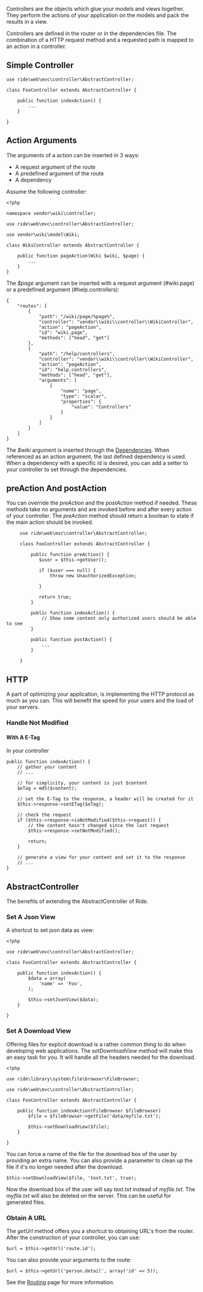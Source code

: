 Controllers are the objects which glue your models and views together.
They perform the actions of your application on the models and pack the results in a view.

Controllers are defined in the router or in the dependencies file.
The combination of a HTTP request method and a requested path is mapped to an action in a controller.

## Simple Controller

    use ride\web\mvc\controller\AbstractController;

    class FooController extends AbstractController {

        public function indexAction() {
            ...
        }

    }

## Action Arguments

The arguments of a action can be inserted in 3 ways:

* A request argument of the route
* A predefined argument of the route
* A dependency

Assume the following controller:

    <?php

    namespace vendor\wiki\controller;

    use ride\web\mvc\controller\AbstractController;

    use vendor\wiki\model\Wiki;

    class WikiController extends AbstractController {

        public function pageAction(Wiki $wiki, $page) {
            ...
        }
    }

The _$page_ argument can be inserted with a request argument (#wiki.page) or a predefined argument (#help.controllers):

    {
        "routes": [
            {
                "path": "/wiki/page/%page%",
                "controller": "vendor\\wiki\\controller\\WikiController",
                "action": "pageAction",
                "id": "wiki.page",
                "methods": ["head", "get"]
            },
            {
                "path": "/help/controllers",
                "controller": "vendor\\wiki\\controller\\WikiController",
                "action": "pageAction",
                "id": "help.controllers",
                "methods": ["head", "get"],
                "arguments": [
                    {
                        "name": "page",
                        "type": "scalar",
                        "properties": {
                            "value": "Controllers"
                        }
                    }
                ]
            }
        ]
    }

The _$wiki_ argument is inserted through the [Dependencies](/admin/documentation/manual/page/Core/Dependencies).
When referenced as an action argument, the last defined dependency is used.
When a dependency with a specific id is desired, you can add a setter to your controller to set through the dependencies.

## preAction And postAction

You can override the _preAction_ and the _postAction_ method if needed.
These methods take no arguments and are invoked before and after every action of your controller.
The _preAction_ method should return a boolean to state if the main action should be invoked.

         use ride\web\mvc\controller\AbstractController;

         class FooController extends AbstractController {

             public function preAction() {
                $user = $this->getUser();

                if ($user === null) {
                    throw new UnauthorizedException;

                }
                
                return true;
             }

             public function indexAction() {
                 // Show some content only authorized users should be able to see
             }

             public function postAction() {
                 ...
             }

         }

## HTTP

A part of optimizing your application, is implementing the HTTP protocol as much as you can.
This will benefit the speed for your users and the load of your servers.

### Handle Not Modified

#### With A E-Tag

In your controller

    public function indexAction() {
        // gather your content
        // ...

        // for simplicity, your content is just $content
        $eTag = md5($content);

        // set the E-Tag to the response, a header will be created for it
        $this->response->setETag($eTag);

        // check the request
        if ($this->response->isNotModified($this->request)) {
            // the content hasn't changed since the last request
            $this->response->setNotModified();

            return;
        }

        // generate a view for your content and set it to the response
        // ...
    }

## AbstractController

The benefits of extending the AbstractController of Ride.

### Set A Json View

A shortcut to set json data as view:

    <?php

    use ride\web\mvc\controller\AbstractController;

    class FooController extends AbstractController {

        public function indexAction() {
            $data = array(
                'name' => 'Foo',
            );

            $this->setJsonView($data);
        }

    }

### Set A Download View

Offering files for explicit download is a rather common thing to do when developing web applications.
The _setDownloadView_ method will make this an easy task for you.
It will handle all the headers needed for the download.

    <?php

    use ride\library\system\file\browser\FileBrowser;

    use ride\web\mvc\controller\AbstractController;

    class FooController extends AbstractController {

        public function indexAction(FileBrowser $fileBrowser)
            $file = $fileBrowser->getFile('data/myfile.txt');

            $this->setDownloadView($file);
        }

    }

You can force a name of the file for the download box of the user by providing an extra name.
You can also provide a parameter to clean up the file if it's no longer needed after the download.

    $this->setDownloadView($file, 'text.txt', true);

Now the download box of the user will say _text.txt_ instead of _myfile.txt_.
The _myfile.txt_ will also be deleted on the server.
This can be useful for generated files.

### Obtain A URL

The _getUrl_ method offers you a shortcut to obtaining URL's from the router.
After the construction of your controller, you can use:

    $url = $this->getUrl('route.id');

You can also provide your arguments to the route:

    $url = $this->getUrl('person.detail', array('id' => 5));

See the [Routing](/manual/page/Core/Routing) page for more information.
